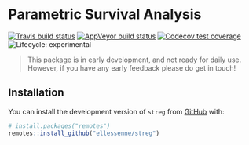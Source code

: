 
<!-- README.md is generated from README.Rmd. Please edit that file -->

# Parametric Survival Analysis

<!-- badges: start -->

[![Travis build
status](https://travis-ci.org/ellessenne/streg.svg?branch=master)](https://travis-ci.org/ellessenne/streg)
[![AppVeyor build
status](https://ci.appveyor.com/api/projects/status/github/ellessenne/streg?branch=master&svg=true)](https://ci.appveyor.com/project/ellessenne/streg)
[![Codecov test
coverage](https://codecov.io/gh/ellessenne/streg/branch/master/graph/badge.svg)](https://codecov.io/gh/ellessenne/streg?branch=master)
![Lifecycle:
experimental](https://img.shields.io/badge/lifecycle-experimental-orange.svg)
<!-- badges: end -->

> This package is in early development, and not ready for daily use.
> However, if you have any early feedback please do get in touch\!

## Installation

You can install the development version of `streg` from
[GitHub](https://github.com/) with:

``` r
# install.packages("remotes")
remotes::install_github("ellessenne/streg")
```
